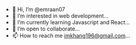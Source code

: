 - 👋 Hi, I’m @emraan07
- 👀 I’m interested in web development...
- 🌱 I’m currently learning Javascript and React...
- 💞️ I’m open to collaborate...
- 📫 How to reach me imkhang196@gmail.com...

<!---
emraan07/emraan07 is a ✨ special ✨ repository because its `README.md` (this file) appears on your GitHub profile.
You can click the Preview link to take a look at your changes.
--->
